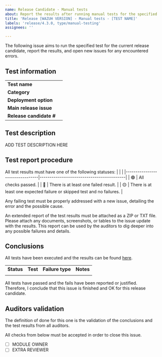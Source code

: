 ```yaml
---
name: Release Candidate - Manual tests 
about: Report the results after running manual tests for the specified release.
title: 'Release [WAZUH VERSION] - Manual tests - [TEST NAME]'
labels: 'release/4.3.0, type/manual-testing'
assignees: ''

---
```


The following issue aims to run the specified test for the current release candidate, report the results, and open new issues for any encountered errors.

## Test information
|                         |                                            |
|-------------------------|--------------------------------------------|
| **Test name**           |                                            |
| **Category**            |                                            |
| **Deployment option**   |                                            |
| **Main release issue**  |                                            |
| **Release candidate #** |                                            |

## Test description
ADD TEST DESCRIPTION HERE

## Test report procedure

All test results must have one of the following statuses: 
|                                  |                                            |
|---------------------------------|--------------------------------------------|
| :green_circle:  | All checks passed. |
| :red_circle:  | There is at least one failed result. |
| :yellow_circle:  | There is at least one expected failure or skipped test and no failures. |

Any failing test must be properly addressed with a new issue, detailing the error and the possible cause. 

An extended report of the test results must be attached as a ZIP or TXT file. Please attach any documents, screenshots, or tables to the issue update with the results. This report can be used by the auditors to dig deeper into any possible failures and details.

## Conclusions

All tests have been executed and the results can be found [here]().

|                |             |                     |                |
|----------------|-------------|---------------------|----------------|
| **Status**     | **Test**    | **Failure type**    | **Notes**      |
|                |             |                     |                |

All tests have passed and the fails have been reported or justified. Therefore, I conclude that this issue is finished and OK for this release candidate.

## Auditors validation
The definition of done for this one is the validation of the conclusions and the test results from all auditors.

All checks from below must be accepted in order to close this issue.

- [ ] MODULE OWNER
- [ ] EXTRA REVIEWER
